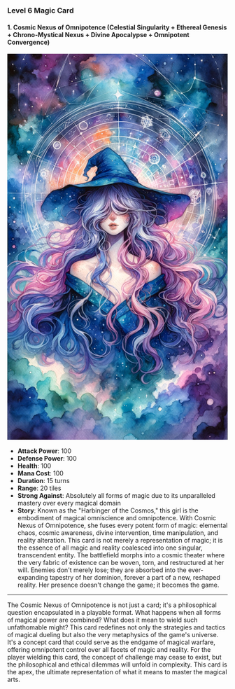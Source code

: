 ### Level 6 Magic Card
#### 1. Cosmic Nexus of Omnipotence (Celestial Singularity + Ethereal Genesis + Chrono-Mystical Nexus + Divine Apocalypse + Omnipotent Convergence)

![Harbinger of the Cosmos](./HarbingeroftheCosmos.png)

- **Attack Power**: 100
- **Defense Power**: 100
- **Health**: 100
- **Mana Cost**: 100
- **Duration**: 15 turns
- **Range**: 20 tiles
- **Strong Against**: Absolutely all forms of magic due to its unparalleled mastery over every magical domain
- **Story**: Known as the "Harbinger of the Cosmos," this girl is the embodiment of magical omniscience and omnipotence. With Cosmic Nexus of Omnipotence, she fuses every potent form of magic: elemental chaos, cosmic awareness, divine intervention, time manipulation, and reality alteration. This card is not merely a representation of magic; it is the essence of all magic and reality coalesced into one singular, transcendent entity. The battlefield morphs into a cosmic theater where the very fabric of existence can be woven, torn, and restructured at her will. Enemies don't merely lose; they are absorbed into the ever-expanding tapestry of her dominion, forever a part of a new, reshaped reality. Her presence doesn't change the game; it becomes the game.

---

The Cosmic Nexus of Omnipotence is not just a card; it's a philosophical question encapsulated in a playable format. What happens when all forms of magical power are combined? What does it mean to wield such unfathomable might? This card redefines not only the strategies and tactics of magical dueling but also the very metaphysics of the game's universe. It's a concept card that could serve as the endgame of magical warfare, offering omnipotent control over all facets of magic and reality. For the player wielding this card, the concept of challenge may cease to exist, but the philosophical and ethical dilemmas will unfold in complexity. This card is the apex, the ultimate representation of what it means to master the magical arts.